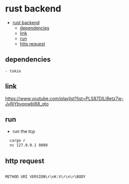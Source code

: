 # rust backend

- [rust backend](#rust-backend)
  - [dependencies](#dependencies)
  - [link](#link)
  - [run](#run)
  - [http request](#http-request)

## dependencies

    - tokio

## link

https://www.youtube.com/playlist?list=PLS87DlLl8etz7w-JyRjYbyqowbI88_qto

## run

- run the tcp

```sh
  cargo r
  nc 127.0.0.1 8080
```

## http request

```http

METHOD URI VERSION\r\nK:V\r\n\r\BODY

```
